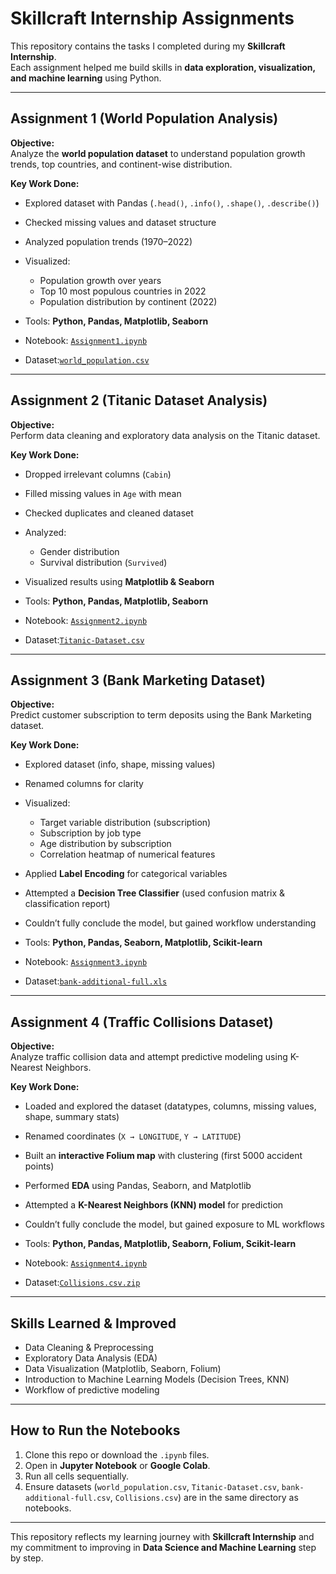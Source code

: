 # Skillcraft Internship Assignments

This repository contains the tasks I completed during my **Skillcraft Internship**.  
Each assignment helped me build skills in **data exploration, visualization, and machine learning** using Python.

---

## Assignment 1 (World Population Analysis)  

**Objective:**  
Analyze the **world population dataset** to understand population growth trends, top countries, and continent-wise distribution.  

**Key Work Done:**  
- Explored dataset with Pandas (`.head()`, `.info()`, `.shape()`, `.describe()`)  
- Checked missing values and dataset structure  
- Analyzed population trends (1970–2022)  
- Visualized:  
  - Population growth over years  
  - Top 10 most populous countries in 2022  
  - Population distribution by continent (2022)  
- Tools: **Python, Pandas, Matplotlib, Seaborn**

- Notebook: [`Assignment1.ipynb`](Assignment1.ipynb)
- Dataset:[`world_population.csv`](world_population.csv)
---

## Assignment 2 (Titanic Dataset Analysis)

**Objective:**  
Perform data cleaning and exploratory data analysis on the Titanic dataset.  

**Key Work Done:**  
- Dropped irrelevant columns (`Cabin`)  
- Filled missing values in `Age` with mean  
- Checked duplicates and cleaned dataset  
- Analyzed:  
  - Gender distribution  
  - Survival distribution (`Survived`)  
- Visualized results using **Matplotlib & Seaborn**  
- Tools: **Python, Pandas, Matplotlib, Seaborn**

- Notebook: [`Assignment2.ipynb`](Assignment2.ipynb)
- Dataset:[`Titanic-Dataset.csv`](Titanic-Dataset.csv)
---

## Assignment 3 (Bank Marketing Dataset)  

**Objective:**  
Predict customer subscription to term deposits using the Bank Marketing dataset.  

**Key Work Done:**  
- Explored dataset (info, shape, missing values)  
- Renamed columns for clarity  
- Visualized:  
  - Target variable distribution (subscription)  
  - Subscription by job type  
  - Age distribution by subscription  
  - Correlation heatmap of numerical features  
- Applied **Label Encoding** for categorical variables  
- Attempted a **Decision Tree Classifier** (used confusion matrix & classification report)  
- Couldn’t fully conclude the model, but gained workflow understanding  
- Tools: **Python, Pandas, Seaborn, Matplotlib, Scikit-learn**

- Notebook: [`Assignment3.ipynb`](Assignment3.ipynb)
- Dataset:[`bank-additional-full.xls`](bank-additional-full.xls)
---

## Assignment 4 (Traffic Collisions Dataset) 

**Objective:**  
Analyze traffic collision data and attempt predictive modeling using K-Nearest Neighbors.  

**Key Work Done:**  
- Loaded and explored the dataset (datatypes, columns, missing values, shape, summary stats)  
- Renamed coordinates (`X → LONGITUDE`, `Y → LATITUDE`)  
- Built an **interactive Folium map** with clustering (first 5000 accident points)  
- Performed **EDA** using Pandas, Seaborn, and Matplotlib  
- Attempted a **K-Nearest Neighbors (KNN) model** for prediction  
- Couldn’t fully conclude the model, but gained exposure to ML workflows  
- Tools: **Python, Pandas, Matplotlib, Seaborn, Folium, Scikit-learn**

- Notebook: [`Assignment4.ipynb`](Assignment4.ipynb)
- Dataset:[`Collisions.csv.zip`](Collisions.csv.zip)
---

## Skills Learned & Improved  
- Data Cleaning & Preprocessing  
- Exploratory Data Analysis (EDA)  
- Data Visualization (Matplotlib, Seaborn, Folium)  
- Introduction to Machine Learning Models (Decision Trees, KNN)  
- Workflow of predictive modeling  

---

## How to Run the Notebooks  
1. Clone this repo or download the `.ipynb` files.  
2. Open in **Jupyter Notebook** or **Google Colab**.  
3. Run all cells sequentially.  
4. Ensure datasets (`world_population.csv`, `Titanic-Dataset.csv`, `bank-additional-full.csv`, `Collisions.csv`) are in the same directory as notebooks.  

---

This repository reflects my learning journey with **Skillcraft Internship** and my commitment to improving in **Data Science and Machine Learning** step by step.
